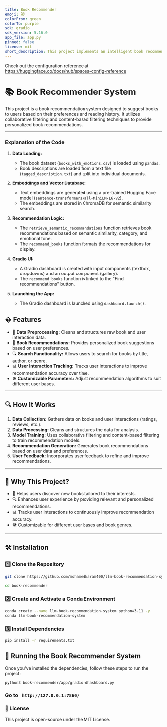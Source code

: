 ```yaml
---
title: Book Recommender
emoji: 😻
colorFrom: green
colorTo: purple
sdk: gradio
sdk_version: 5.16.0
app_file: app.py
pinned: false
license: mit
short_description: This project implements an intelligent book recommendation
---
```


Check out the configuration reference at https://huggingface.co/docs/hub/spaces-config-reference
# 📚 Book Recommender System

This project is a book recommendation system designed to suggest books to users based on their preferences and reading history. It utilizes collaborative filtering and content-based filtering techniques to provide personalized book recommendations.

---

### Explanation of the Code
1. **Data Loading:**
   - The book dataset (`books_with_emotions.csv`) is loaded using `pandas`.
   - Book descriptions are loaded from a text file (`tagged_description.txt`) and split into individual documents.

2. **Embeddings and Vector Database:**
   - Text embeddings are generated using a pre-trained Hugging Face model (`sentence-transformers/all-MiniLM-L6-v2`).
   - The embeddings are stored in ChromaDB for semantic similarity search.

3. **Recommendation Logic:**
   - The `retrieve_semantic_recommendations` function retrieves book recommendations based on semantic similarity, category, and emotional tone.
   - The `recommend_books` function formats the recommendations for display.

4. **Gradio UI:**
   - A Gradio dashboard is created with input components (textbox, dropdowns) and an output component (gallery).
   - The `recommend_books` function is linked to the "Find recommendations" button.

5. **Launching the App:**
   - The Gradio dashboard is launched using `dashboard.launch()`.


## � Features
- 📌 **Data Preprocessing:** Cleans and structures raw book and user interaction data.
- 📖 **Book Recommendations:** Provides personalized book suggestions based on user preferences.
- 🔍 **Search Functionality:** Allows users to search for books by title, author, or genre.
- 📊 **User Interaction Tracking:** Tracks user interactions to improve recommendation accuracy over time.
- ⚙️ **Customizable Parameters:** Adjust recommendation algorithms to suit different user bases.

---

## 🔍 How It Works

1. **Data Collection:** Gathers data on books and user interactions (ratings, reviews, etc.).
2. **Data Processing:** Cleans and structures the data for analysis.
3. **Model Training:** Uses collaborative filtering and content-based filtering to train recommendation models.
4. **Recommendation Generation:** Generates book recommendations based on user data and preferences.
5. **User Feedback:** Incorporates user feedback to refine and improve recommendations.

---

## 🎯 Why This Project?

- 📌 Helps users discover new books tailored to their interests.
- 🔍 Enhances user experience by providing relevant and personalized recommendations.
- 📊 Tracks user interactions to continuously improve recommendation accuracy.
- 🛠️ Customizable for different user bases and book genres.

---

## 🛠 Installation

### 1️⃣ Clone the Repository
```bash
git clone https://github.com/mohamedkaram400/llm-book-recommendation-system

cd book-recommender

```

### 2️⃣ Create and Activate a Conda Environment

```bash
conda create --name llm-book-recommendation-system python=3.11 -y
conda llm-book-recommendation-system
```

### 3️⃣ Install Dependencies

```bash
pip install -r requirements.txt
```

## 🚀 Running the Book Recommender System

Once you've installed the dependencies, follow these steps to run the project:

```
python3 book-recommender/app/gradio-dhashboard.py
```

### Go to ``` http://127.0.0.1:7860/```

### 📜 License
This project is open-source under the MIT License.

